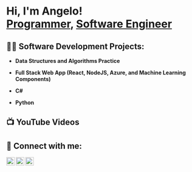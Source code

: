 <h1>Hi, I'm Angelo! <br/><a href="https://github.com/angeloram">Programmer</a>, <a href="https://www.linkedin.com/in/angeloramelb/">Software Engineer</a>

<h2>👨‍💻 Software Development Projects:</h2>

- <b>Data Structures and Algorithms Practice</b>

- <b>Full Stack Web App (React, NodeJS, Azure, and Machine Learning Components)</b>

- <b>C#</b>

- <b>Python</b>

<h2>📺 YouTube Videos</h2>


<h2> 🤳 Connect with me:</h2>

[<img align="left" alt="JoshMadakor | YouTube" width="22px" src="https://cdn.jsdelivr.net/npm/simple-icons@v3/icons/youtube.svg" />][youtube]
[<img align="left" alt="JoshMadakor | LinkedIn" width="22px" src="https://cdn.jsdelivr.net/npm/simple-icons@v3/icons/linkedin.svg" />][linkedin]
[<img align="left" alt="JoshMadakor | Instagram" width="22px" src="https://cdn.jsdelivr.net/npm/simple-icons@v3/icons/instagram.svg" />][instagram]

[youtube]: https://www.youtube.com/@angelo_ramelb
[instagram]: https://www.instagram.com/geloram3/
[linkedin]: https://www.linkedin.com/in/angeloramelb/

<!--
**angeloram/angeloram** is a ✨ _special_ ✨ repository because its `README.md` (this file) appears on your GitHub profile.

Here are some ideas to get you started:

- 🔭 I’m currently working on ...
- 🌱 I’m currently learning ...
- 👯 I’m looking to collaborate on ...
- 🤔 I’m looking for help with ...
- 💬 Ask me about ...
- 📫 How to reach me: ...
- 😄 Pronouns: ...
- ⚡ Fun fact: ...
-->
